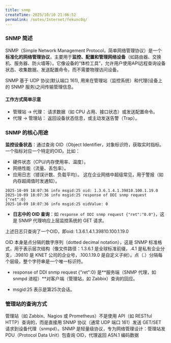 ```yaml
---
title: snmp
createTime: 2025/10/10 21:06:52
permalink: /notes/Internet/fekunc0q/
---
```


### SNMP 简述

SNMP（Simple Network Management Protocol，简单网络管理协议）是一个**标准化的网络管理协议**，主要用于**监控、配置和管理网络设备**（如路由器、交换机、服务器、防火墙等）。它像设备的“体检工具”，允许用户使用API远程查询设备状态、收集数据、发送配置命令，而不需要物理访问设备。

SNMP 基于 UDP 协议(默认端口 161), 用来在管理站（监控系统）和代理(设备上的 SNMP 服务)之间传输管理信息。

#### 工作方式简单示意

- 管理站 → 代理： 请求数据（如 CPU 占用、接口状态）或发送配置命令。
- 代理 → 管理站： 返回设备状态信息，或主动发送告警（Trap）。

### SNMP 的核心用途
**监控设备状态**：通过查询 OID（Object Identifier，对象标识符，获取实时指标。一个指标对应一个特定的OID。比如：
   - 硬件状态（CPU/内存使用率、温度）。
   - 网络性能（流量、丢包率）。
   - 应用日志（错误计数、负载平均）。
   这在企业网络中超级常见，用于警报（如内存超阈值时发通知）。
```zdns_snmp的运行日志
2025-10-09 18:07:36 info msgid:25 oid: 1.3.6.1.4.1.39810.100.1.19.0
2025-10-09 18:07:36 info msgid:25 response of DDI snmp request {"ret":0}
2025-10-09 18:07:36 info msgid:25 oidValue: 0
```
- **日志中的 OID 查询**：如 `response of DDI snmp request {"ret":"0.0"}`，这是 SNMP 代理响应上层监控系统的 GET 请求。

上述日志只查询了一个OID，即oid: 1.3.6.1.4.1.39810.100.1.19.0

OID 本身是点分隔的数字序列（dotted decimal notation），这是 SNMP 标准格式，用于表示层次结构（像文件路径：1.3.6.1 是全球标准前缀，.4.1 是私有企业分支，.39810 是 KNET 公司的企业号，.100.1.19.0 是自定义子树）。点（.）分隔每个层级，整个字符串是一个唯一标识符。

- response of DDI snmp request {"ret":0} 是**服务端（SNMP 代理，如 snmpd 进程）**对客户端（管理站，如 Zabbix）查询的回应。

- msgid:25 表示是第25次会话。


### 管理站的查询方式
管理站（如 Zabbix、Nagios 或 Prometheus）不是使用 API（如 RESTful HTTP）查询的，而是直接用 SNMP 协议（通常 UDP 端口 161）发送 GET/SET 请求到设备代理（snmpd）。SNMP 是轻量级协议，专为网络管理设计：管理站发 PDU（Protocol Data Unit）包查询 OID，代理返回 ASN.1 编码数据

